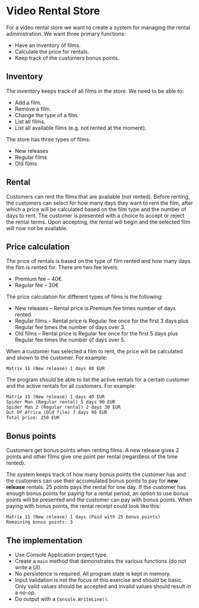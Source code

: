 # Video Rental Store

For a video rental store we want to create a system for managing the rental administration. We want three primary functions:

* Have an inventory of films.
* Calculate the price for rentals.
* Keep track of the customers bonus points.

## Inventory

The inventory keeps track of all films in the store. We need to be able to:

* Add a film.
* Remove a film.
* Change the type of a film.
* List all films.
* List all available films (e.g. not rented at the moment).

The store has three types of films:

* New releases
* Regular films
* Old films

## Rental

Customers can rent the films that are available (not rented). Before renting, the customers can select for how many days they want to rent the film, after which a price will be calculated based on the film type and the number of days to rent. The customer is presented with a choice to accept or reject the rental terms. Upon accepting, the rental will begin and the selected film will now not be available.

## Price calculation

The price of rentals is based on the type of film rented and how many days the film is rented for. There are two fee levels:

* Premium fee – 40€
* Regular fee – 30€

The price calculation for different types of films is the following:

* New releases – Rental price is Premium fee times number of days rented.
* Regular films – Rental price is Regular fee once for the first 3 days plus Regular fee times the number of days over 3.
* Old films – Rental price is Regular fee once for the first 5 days plus Regular fee times the number of days over 5.

When a customer has selected a film to rent, the price will be calculated and shown to the customer. For example:

```
Matrix 11 (New release) 1 days 40 EUR
```

The program should be able to list the active rentals for a certain customer and the active rentals for all customers. For example:

```
Matrix 11 (New release) 1 days 40 EUR
Spider Man (Regular rental) 5 days 90 EUR
Spider Man 2 (Regular rental) 2 days 30 EUR
Out Of Africa (Old film) 7 days 90 EUR
Total price: 250 EUR
```

## Bonus points

Customers get bonus points when renting films. A new release gives 2 points and other films give one point per rental (regardless of the time rented).

The system keeps track of how many bonus points the customer has and the customers can use their accumulated bonus points to pay for **new release** rentals. 25 points pays the rental for one day. If the customer has enough bonus points for paying for a rental period, an option to use bonus points will be presented and the customer can pay with bonus points. When paying with bonus points, the rental receipt could look like this:

```
Matrix 11 (New release) 1 days (Paid with 25 bonus points)
Remaining bonus points: 3
```

## The implementation

* Use Console Application project type.
* Create a `main` method that demonstrates the various functions (do not write a UI).
* No persistence is required. All program state is kept in memory.
* Input validation is not the focus of this exercise and should be basic. Only valid values should be accepted and invalid values should result in a no-op.
* Do output with a `Console.WriteLine()`.